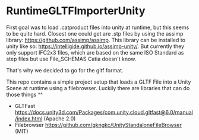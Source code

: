 # RuntimeGLTFImporterUnity
First goal was to load .catproduct files into unity at runtime, but this seems to be quite hard.
Closest one could get are .stp files by using the assimp library: https://github.com/assimp/assimp.
This library can be installed to unity like so: https://intelligide.github.io/assimp-unity/.
But currently they only support IFC2x3 files, which are based on the same ISO Standard as step files but use File_SCHEMAS Catia doesn't know.

That's why we decided to go for the gltf format.

This repo contains a simple project setup that loads a GLTF File into a Unity Scene at runtime using a filebrowser.
Luckily there are libraries that can do those things ^^
 * GLTFast https://docs.unity3d.com/Packages/com.unity.cloud.gltfast@6.0/manual/index.html (Apache 2.0)
 * Filebrowser https://github.com/gkngkc/UnityStandaloneFileBrowser (MIT)
